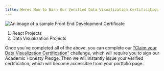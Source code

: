 ```yaml
---
title: Heres How to Earn Our Verified Data Visualization Certification
---
```

![An image of a sample Front End Development Certificate](//discourse-user-assets.s3.amazonaws.com/original/2X/e/e8807cae251ec214589ef35de95f956433d14280.png)

1.  React Projects
2.  Data Visualization Projects

Once you've completed all of the above, you can complete our ["Claim your Data Visualization Certification"](http://www.freecodecamp.com/challenges/claim-your-data-visualization-certificate) challenge, which will require you to sign our Academic Honesty Pledge. Then we will instantly issue your verified certification, which will become accessible from your portfolio page.